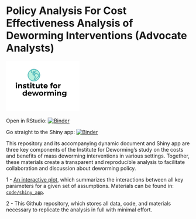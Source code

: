 
# Policy Analysis For Cost Effectiveness Analysis of Deworming Interventions (Advocate Analysts)

<img width="200" src="./code/images/institute-for-deworming.png"> <br>

Open in RStudio:
[![Binder](https://mybinder.org/badge_logo.svg)](https://mybinder.org/v2/gh/advocacy-policy-analysis/pa-dw-yes-opaque-link/master?urlpath=rstudio)

Go straight to the Shiny app:
[![Binder](http://mybinder.org/badge_logo.svg)](https://fhoces.shinyapps.io/shiny_app_test/)

This repository and its accompanying dynamic document and Shiny app are
three key components of the Institute for Deworming’s study on the costs
and benefits of mass deworming interventions in various settings.
Together, these materials create a transparent and reproducible analysis
to facilitate collaboration and discussion about deworming policy.

1 - [An interactive plot](https://fhoces.shinyapps.io/shiny_app_test/),
which summarizes the interactions between all key parameters for a given
set of assumptions. Materials can be found in:
[`code/shiny_app`](https://github.com/advocacy-policy-analysis/pa-dw-yes-opaque-link/tree/master/code/shiny_app).

2 - This Github repository, which stores all data, code, and materials
necessary to replicate the analysis in full with minimal effort.
